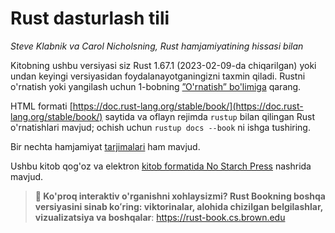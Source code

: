 # Rust dasturlash tili

*Steve Klabnik va Carol Nicholsning, Rust hamjamiyatining hissasi bilan*

Kitobning ushbu versiyasi siz Rust 1.67.1 (2023-02-09-da chiqarilgan) yoki undan keyingi versiyasidan foydalanayotganingizni taxmin qiladi. Rustni o'rnatish yoki yangilash uchun 1-bobning [”O'rnatish” bo'limiga][install]<!-- ignore --> qarang.

HTML formati [https://doc.rust-lang.org/stable/book/](https://doc.rust-lang.org/stable/book/) saytida va oflayn rejimda `rustup` bilan qilingan Rust o'rnatishlari mavjud; ochish uchun `rustup docs --book` ni ishga tushiring.

Bir nechta hamjamiyat [tarjimalari] ham mavjud.

Ushbu kitob qog'oz va elektron [kitob formatida No Starch Press][nsprust] nashrida mavjud.

[install]: ch01-01-installation.html
[editions]: appendix-05-editions.html
[nsprust]: https://nostarch.com/rust-programming-language-2nd-edition
[tarjimalari]: appendix-06-translation.html


> **🚨 Ko'proq interaktiv o'rganishni xohlaysizmi? Rust Bookning boshqa
>versiyasini sinab koʻring: viktorinalar, alohida chizilgan belgilashlar, vizualizatsiya
> va boshqalar**: <https://rust-book.cs.brown.edu>